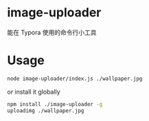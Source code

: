 # image-uploader

能在 Typora 使用的命令行小工具

# Usage

```sh
node image-uploader/index.js ./wallpaper.jpg
```

or install it globally
```sh
npm install ./image-uploader -g
uploadimg ./wallpaper.jpg
```
